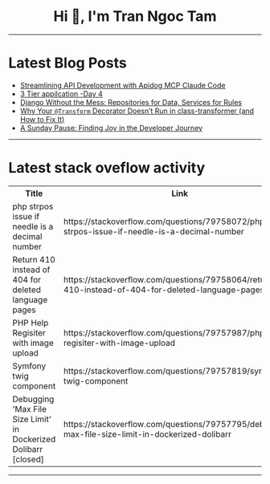 <h1 align="center">Hi 👋, I'm Tran Ngoc Tam</h1>

---

# Latest Blog Posts 
<!-- BLOG-POST-LIST:START -->
- [Streamlining API Development with Apidog MCP Claude Code](https://dev.to/pipipi-dev/streamlining-api-development-with-apidog-mcp-x-claude-code-5dlg)
- [3 Tier appilcation -Day 4](https://dev.to/dev_saini_ce708cfac6b9562/3-tier-appilcation-day-4-dpb)
- [Django Without the Mess: Repositories for Data, Services for Rules](https://dev.to/soldatov-ss/django-without-the-mess-repositories-for-data-services-for-rules-k8e)
- [Why Your `@Transform` Decorator Doesn’t Run in class-transformer &lpar;and How to Fix It&rpar;](https://dev.to/deko39/why-your-transform-decorator-doesnt-run-in-class-transformer-and-how-to-fix-it-3ka6)
- [A Sunday Pause: Finding Joy in the Developer Journey](https://dev.to/shubhradev/a-sunday-pause-finding-joy-in-the-developer-journey-54ko)
<!-- BLOG-POST-LIST:END -->

---

# Latest stack oveflow activity
<table>
  <tr><th>Title</th><th>Link</th></tr>
  <!-- STACKOVERFLOW:START --><tr><td>php strpos issue if needle is a decimal number</td><td>https://stackoverflow.com/questions/79758072/php-strpos-issue-if-needle-is-a-decimal-number</td></tr><tr><td>Return 410 instead of 404 for deleted language pages</td><td>https://stackoverflow.com/questions/79758064/return-410-instead-of-404-for-deleted-language-pages</td></tr><tr><td>PHP Help Regisiter with image upload</td><td>https://stackoverflow.com/questions/79757987/php-help-regisiter-with-image-upload</td></tr><tr><td>Symfony twig component</td><td>https://stackoverflow.com/questions/79757819/symfony-twig-component</td></tr><tr><td>Debugging &#39;Max File Size Limit&#39; in Dockerized Dolibarr [closed]</td><td>https://stackoverflow.com/questions/79757795/debugging-max-file-size-limit-in-dockerized-dolibarr</td></tr><!-- STACKOVERFLOW:END -->
</table>

---


